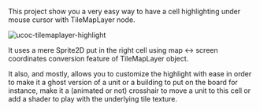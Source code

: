 This project show you a very easy way to have a cell highlighting under mouse cursor with TileMapLayer node.

![ucoc-tilemaplayer-highlight](https://github.com/user-attachments/assets/005f9dfd-6de8-4a31-b229-cb5c5a3877c2)

It uses a mere Sprite2D put in the right cell using map <-> screen coordinates conversion feature of TileMapLayer object.

It also, and mostly, allows you to customize the highlight with ease in order to make it a ghost version of a unit or a building to put on the board for instance, make it a (animated or not) crosshair to move a unit to this cell or add a shader to play with the underlying tile texture.

